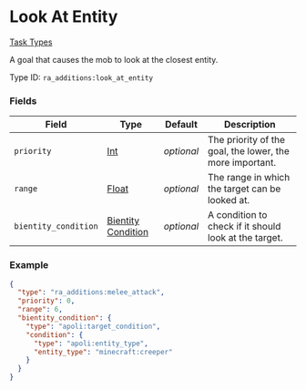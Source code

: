 # Look At Entity
[Task Types](../task_types.md)

A goal that causes the mob to look at the closest entity.

Type ID: `ra_additions:look_at_entity`
### Fields
 | Field | Type | Default | Description | 
|---|---|---|---|
 | `priority` | [Int](../data_types/int.md) | _optional_ | The priority of the goal, the lower, the more important. | 
 | `range` | [Float](../data_types/float.md) | _optional_ | The range in which the target can be looked at. | 
 | `bientity_condition` | [Bientity Condition](../bientity_condition_types.md) | _optional_ | A condition to check if it should look at the target. | 

### Example
```json
{
  "type": "ra_additions:melee_attack",
  "priority": 0,
  "range": 6,
  "bientity_condition": {
    "type": "apoli:target_condition",
    "condition": {
      "type": "apoli:entity_type",
      "entity_type": "minecraft:creeper"
    }
  }
}
```

